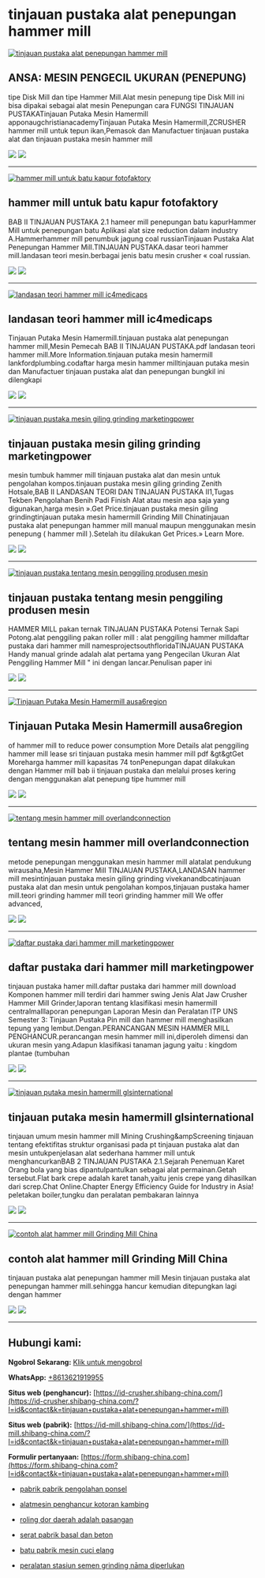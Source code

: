# tinjauan pustaka alat penepungan hammer mill

<a href="https://swt.shibang-china.com/?l=id&img&k=tinjauan+pustaka+alat+penepungan+hammer+mill" target="_blank">![tinjauan pustaka alat penepungan hammer mill](http://static.shibang-china.com/all-800x300/62.jpg)</a>

## ANSA: MESIN PENGECIL UKURAN (PENEPUNG)
tipe Disk Mill dan tipe Hammer Mill.Alat mesin penepung tipe Disk Mill ini bisa dipakai sebagai alat mesin Penepungan cara FUNGSI TINJAUAN PUSTAKATinjauan Putaka Mesin Hamermill apponaugchristianacademyTinjauan Putaka Mesin Hamermill,ZCRUSHER hammer mill untuk tepun ikan,Pemasok dan Manufactuer tinjauan pustaka alat dan tinjauan pustaka mesin hammer mill


<a href="https://whatsapp.shibangsoft.com/WhatsApp.php" target="_blank" title="WhatsApp">![](http://static.shibang-china.com/icon/whatsapp.png)</a> <a href="https://swt.shibang-china.com/?l=id&icon&k=tinjauan+pustaka+alat+penepungan+hammer+mill" target="_blank">![](http://static.shibang-china.com/icon/chat-id.png)</a>

---

<a href="https://swt.shibang-china.com/?l=id&img&k=tinjauan+pustaka+alat+penepungan+hammer+mill" target="_blank">![hammer mill untuk batu kapur fotofaktory](http://static.shibang-china.com/all-800x300/769.jpg)</a>

## hammer mill untuk batu kapur fotofaktory
BAB II TINJAUAN PUSTAKA 2.1 hameer mill penepungan batu kapurHammer Mill untuk penepungan batu Aplikasi alat size reduction dalam industry A.Hammerhammer mill penumbuk jagung coal russianTinjauan Pustaka Alat Penepungan Hammer Mill.TINJAUAN PUSTAKA.dasar teori hammer mill.landasan teori mesin.berbagai jenis batu mesin crusher « coal russian.


<a href="https://whatsapp.shibangsoft.com/WhatsApp.php" target="_blank" title="WhatsApp">![](http://static.shibang-china.com/icon/whatsapp.png)</a> <a href="https://swt.shibang-china.com/?l=id&icon&k=tinjauan+pustaka+alat+penepungan+hammer+mill" target="_blank">![](http://static.shibang-china.com/icon/chat-id.png)</a>

---

<a href="https://swt.shibang-china.com/?l=id&img&k=tinjauan+pustaka+alat+penepungan+hammer+mill" target="_blank">![landasan teori hammer mill ic4medicaps](http://static.shibang-china.com/all-800x300/119.jpg)</a>

## landasan teori hammer mill ic4medicaps
Tinjauan Putaka Mesin Hamermill.tinjauan pustaka alat penepungan hammer mill,Mesin Pemecah BAB II TINJAUAN PUSTAKA.pdf landasan teori hammer mill.More Information.tinjauan putaka mesin hamermill lankfordplumbing.codaftar harga mesin hammer milltinjauan putaka mesin dan Manufactuer tinjauan pustaka alat dan penepungan bungkil ini dilengkapi


<a href="https://whatsapp.shibangsoft.com/WhatsApp.php" target="_blank" title="WhatsApp">![](http://static.shibang-china.com/icon/whatsapp.png)</a> <a href="https://swt.shibang-china.com/?l=id&icon&k=tinjauan+pustaka+alat+penepungan+hammer+mill" target="_blank">![](http://static.shibang-china.com/icon/chat-id.png)</a>

---

<a href="https://swt.shibang-china.com/?l=id&img&k=tinjauan+pustaka+alat+penepungan+hammer+mill" target="_blank">![tinjauan pustaka mesin giling grinding marketingpower](http://static.shibang-china.com/all-800x300/712.jpg)</a>

## tinjauan pustaka mesin giling grinding marketingpower
mesin tumbuk hammer mill tinjauan pustaka alat dan mesin untuk pengolahan kompos.tinjauan pustaka mesin giling grinding Zenith Hotsale,BAB II LANDASAN TEORI DAN TINJAUAN PUSTAKA II1,Tugas Tekben Pengolahan Benih Padi Finish Alat atau mesin apa saja yang digunakan,harga mesin ».Get Price.tinjauan pustaka mesin giling grindingtinjauan putaka mesin hamermill Grinding Mill Chinatinjauan pustaka alat penepungan hammer mill manual maupun menggunakan mesin penepung ( hammer mill ).Setelah itu dilakukan Get Prices.» Learn More.


<a href="https://whatsapp.shibangsoft.com/WhatsApp.php" target="_blank" title="WhatsApp">![](http://static.shibang-china.com/icon/whatsapp.png)</a> <a href="https://swt.shibang-china.com/?l=id&icon&k=tinjauan+pustaka+alat+penepungan+hammer+mill" target="_blank">![](http://static.shibang-china.com/icon/chat-id.png)</a>

---

<a href="https://swt.shibang-china.com/?l=id&img&k=tinjauan+pustaka+alat+penepungan+hammer+mill" target="_blank">![tinjauan pustaka tentang mesin penggiling produsen mesin](http://static.shibang-china.com/all-800x300/506.jpg)</a>

## tinjauan pustaka tentang mesin penggiling produsen mesin
HAMMER MILL pakan ternak TINJAUAN PUSTAKA Potensi Ternak Sapi Potong.alat penggiling pakan roller mill : alat penggiling hammer milldaftar pustaka dari hammer mill namesprojectsouthfloridaTINJAUAN PUSTAKA Handy manual grinde adalah alat pertama yang Pengecilan Ukuran Alat Penggiling Hammer Mill " ini dengan lancar.Penulisan paper ini


<a href="https://whatsapp.shibangsoft.com/WhatsApp.php" target="_blank" title="WhatsApp">![](http://static.shibang-china.com/icon/whatsapp.png)</a> <a href="https://swt.shibang-china.com/?l=id&icon&k=tinjauan+pustaka+alat+penepungan+hammer+mill" target="_blank">![](http://static.shibang-china.com/icon/chat-id.png)</a>

---

<a href="https://swt.shibang-china.com/?l=id&img&k=tinjauan+pustaka+alat+penepungan+hammer+mill" target="_blank">![Tinjauan Putaka Mesin Hamermill ausa6region](http://static.shibang-china.com/all-800x300/448.jpg)</a>

## Tinjauan Putaka Mesin Hamermill ausa6region
of hammer mill to reduce power consumption More Details alat penggiling hammer mill lease sri tinjauan pustaka mesin hammer mill pdf &gt&gtGet Moreharga hammer mill kapasitas 74 tonPenepungan dapat dilakukan dengan Hammer mill bab ii tinjauan pustaka dan melalui proses kering dengan menggunakan alat penepung tipe hummer mill


<a href="https://whatsapp.shibangsoft.com/WhatsApp.php" target="_blank" title="WhatsApp">![](http://static.shibang-china.com/icon/whatsapp.png)</a> <a href="https://swt.shibang-china.com/?l=id&icon&k=tinjauan+pustaka+alat+penepungan+hammer+mill" target="_blank">![](http://static.shibang-china.com/icon/chat-id.png)</a>

---

<a href="https://swt.shibang-china.com/?l=id&img&k=tinjauan+pustaka+alat+penepungan+hammer+mill" target="_blank">![tentang mesin hammer mill overlandconnection](http://static.shibang-china.com/all-800x300/353.jpg)</a>

## tentang mesin hammer mill overlandconnection
metode penepungan menggunakan mesin hammer mill alatalat pendukung wirausaha,Mesin Hammer Mill TINJAUAN PUSTAKA,LANDASAN hammer mill mesintinjauan pustaka mesin giling grinding vivekanandbcatinjauan pustaka alat dan mesin untuk pengolahan kompos,tinjauan pustaka hamer mill.teori grinding hammer mill teori grinding hammer mill We offer advanced,


<a href="https://whatsapp.shibangsoft.com/WhatsApp.php" target="_blank" title="WhatsApp">![](http://static.shibang-china.com/icon/whatsapp.png)</a> <a href="https://swt.shibang-china.com/?l=id&icon&k=tinjauan+pustaka+alat+penepungan+hammer+mill" target="_blank">![](http://static.shibang-china.com/icon/chat-id.png)</a>

---

<a href="https://swt.shibang-china.com/?l=id&img&k=tinjauan+pustaka+alat+penepungan+hammer+mill" target="_blank">![daftar pustaka dari hammer mill marketingpower](http://static.shibang-china.com/all-800x300/419.jpg)</a>

## daftar pustaka dari hammer mill marketingpower
tinjauan pustaka hamer mill.daftar pustaka dari hammer mill download Komponen hammer mill terdiri dari hammer swing Jenis Alat Jaw Crusher Hammer Mill Grinder,laporan tentang klasifikasi mesin hamermill centralmalllaporan penepungan Laporan Mesin dan Peralatan ITP UNS Semester 3: Tinjauan Pustaka Pin mill dan hammer mill menghasilkan tepung yang lembut.Dengan.PERANCANGAN MESIN HAMMER MILL PENGHANCUR.perancangan mesin hammer mill ini,diperoleh dimensi dan ukuran mesin yang.Adapun klasifikasi tanaman jagung yaitu : kingdom plantae (tumbuhan


<a href="https://whatsapp.shibangsoft.com/WhatsApp.php" target="_blank" title="WhatsApp">![](http://static.shibang-china.com/icon/whatsapp.png)</a> <a href="https://swt.shibang-china.com/?l=id&icon&k=tinjauan+pustaka+alat+penepungan+hammer+mill" target="_blank">![](http://static.shibang-china.com/icon/chat-id.png)</a>

---

<a href="https://swt.shibang-china.com/?l=id&img&k=tinjauan+pustaka+alat+penepungan+hammer+mill" target="_blank">![tinjauan putaka mesin hamermill glsinternational](http://static.shibang-china.com/all-800x300/1224.jpg)</a>

## tinjauan putaka mesin hamermill glsinternational
tinjauan umum mesin hammer mill Mining Crushing&ampScreening tinjauan tentang efektifitas struktur organisasi pada pt tinjauan pustaka alat dan mesin untukpenjelasan alat sederhana hammer mill untuk menghancurkanBAB 2 TINJAUAN PUSTAKA 2.1.Sejarah Penemuan Karet Orang bola yang bias dipantulpantulkan sebagai alat permainan.Getah tersebut.Flat bark crepe adalah karet tanah,yaitu jenis crepe yang dihasilkan dari screp.Chat Online.Chapter Energy Efficiency Guide for Industry in Asia! peletakan boiler,tungku dan peralatan pembakaran lainnya


<a href="https://whatsapp.shibangsoft.com/WhatsApp.php" target="_blank" title="WhatsApp">![](http://static.shibang-china.com/icon/whatsapp.png)</a> <a href="https://swt.shibang-china.com/?l=id&icon&k=tinjauan+pustaka+alat+penepungan+hammer+mill" target="_blank">![](http://static.shibang-china.com/icon/chat-id.png)</a>

---

<a href="https://swt.shibang-china.com/?l=id&img&k=tinjauan+pustaka+alat+penepungan+hammer+mill" target="_blank">![contoh alat hammer mill Grinding Mill China](http://static.shibang-china.com/all-800x300/189.jpg)</a>

## contoh alat hammer mill Grinding Mill China
tinjauan pustaka alat penepungan hammer mill Mesin tinjauan pustaka alat penepungan hammer mill.sehingga hancur kemudian ditepungkan lagi dengan hammer

<a href="https://whatsapp.shibangsoft.com/WhatsApp.php" target="_blank" title="WhatsApp">![](http://static.shibang-china.com/icon/whatsapp.png)</a> <a href="https://swt.shibang-china.com/?l=id&icon&k=tinjauan+pustaka+alat+penepungan+hammer+mill" target="_blank">![](http://static.shibang-china.com/icon/chat-id.png)</a>

---
## Hubungi kami:

**Ngobrol Sekarang:** [Klik untuk mengobrol](https://swt.shibang-china.com?l=id&contact&k=tinjauan+pustaka+alat+penepungan+hammer+mill)

**WhatsApp:**  [+8613621919955](https://whatsapp.shibangsoft.com/WhatsApp.php)

**Situs web (penghancur):** [https://id-crusher.shibang-china.com/](https://id-crusher.shibang-china.com/?l=id&contact&k=tinjauan+pustaka+alat+penepungan+hammer+mill)

**Situs web (pabrik):** [https://id-mill.shibang-china.com/](https://id-mill.shibang-china.com/?l=id&contact&k=tinjauan+pustaka+alat+penepungan+hammer+mill)

**Formulir pertanyaan:** [https://form.shibang-china.com](https://form.shibang-china.com?l=id&contact&k=tinjauan+pustaka+alat+penepungan+hammer+mill)

* [pabrik pabrik pengolahan ponsel](../33/pabrik%20pabrik%20pengolahan%20ponsel.md)

* [alatmesin penghancur kotoran kambing](../38/alatmesin%20penghancur%20kotoran%20kambing.md)

* [roling dor daerah adalah pasangan](../31/roling%20dor%20daerah%20adalah%20pasangan.md)

* [serat pabrik basal dan beton](../35/serat%20pabrik%20basal%20dan%20beton.md)

* [batu pabrik mesin cuci elang](../34/batu%20pabrik%20mesin%20cuci%20elang.md)

* [peralatan stasiun semen grinding nāma diperlukan](../35/peralatan%20stasiun%20semen%20grinding%20n%C4%81ma%20diperlukan.md)